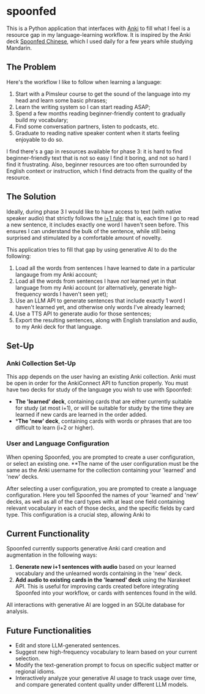 # spoonfed

This is a Python application that interfaces with [Anki](https://apps.ankiweb.net/) to fill what I feel is a resource gap in my language-learning workflow. It is inspired by the Anki deck [Spoonfed Chinese](https://promagma.gumroad.com/l/IEmpwF), which I used daily for a few years while studying Mandarin. 

## The Problem
Here's the workflow I like to follow when learning a language:
1. Start with a Pimsleur course to get the sound of the language into my head and learn some basic phrases;
2. Learn the writing system so I can start reading ASAP;
3. Spend a few months reading beginner-friendly content to gradually build my vocabulary;
4. Find some conversation partners, listen to podcasts, etc.
5. Graduate to reading native speaker content when it starts feeling enjoyable to do so.

I find there's a gap in resources available for phase 3: it is hard to find beginner-friendly text that is not so easy I find it boring, and not so hard I find it frustrating. Also, beginner resources are too often surrounded by English context or instruction, which I find detracts from the quality of the resource. 

## The Solution
Ideally, during phase 3 I would like to have access to text (with native speaker audio) that strictly follows the [i+1 rule](https://en.wikipedia.org/wiki/Input_hypothesis): that is, each time I go to read a new sentence, it includes exactly one word I haven't seen before. This ensures I can understand the bulk of the sentence, while still being surprised and stimulated by a comfortable amount of novelty. 

This application tries to fill that gap by using generative AI to do the following:
1. Load all the words from sentences I have learned to date in a particular langauge from my Anki account;
2. Load all the words from sentences I have _not_ learned yet in that language from my Anki account (or alternatively, generate high-frequency words I haven't seen yet);
3. Use an LLM API to generate sentences that include exactly 1 word I haven't learned yet, and otherwise only words I've already learned;
4. Use a TTS API to generate audio for those sentences;
5. Export the resulting sentences, along with English translation and audio, to my Anki deck for that language.

## Set-Up

### Anki Collection Set-Up
This app depends on the user having an existing Anki collection. Anki must be open in order for the AnkiConnect API to function properly. You must have two decks for study of the language you wish to use with Spoonfed:
- **The 'learned' deck**, containing cards that are either currently suitable for study (at most i+1), or will be suitable for study by the time they are learned if new cards are learned in the order added.
- ***The 'new' deck**, containing cards with words or phrases that are too difficult to learn (i+2 or higher). 

### User and Language Configuration 
When opening Spoonfed, you are prompted to create a user configuration, or select an existing one. **The name of the user configuration must be the same as the Anki username for the collection containing your 'learned' and 'new' decks.

After selecting a user configuration, you are prompted to create a language configuration. Here you tell Spoonfed the names of your 'learned' and 'new' decks, as well as all of the card types with at least one field containing relevant vocabulary in each of those decks, and the specific fields by card type. This configuration is a crucial step, allowing Anki to 

## Current Functionality
Spoonfed currently supports generative Anki card creation and augmentation in the following ways:

1. **Generate new i+1 sentences with audio** based on your learned vocabulary and the unlearned words containing in the 'new' deck. 
2. **Add audio to existing cards in the 'learned' deck** using the Narakeet API. This is useful for improving cards created before integrating Spoonfed into your workflow, or cards with sentences found in the wild. 

All interactions with generative AI are logged in an SQLite database for analysis. 
## Future Functionalities

- Edit and store LLM-generated sentences.
- Suggest new high-frequency vocabulary to learn based on your current selection.
- Modify the text-generation prompt to focus on specific subject matter or regional idioms.
- Interactively analyze your generative AI usage to track usage over time, and compare generated content quality under different LLM models.
